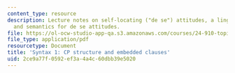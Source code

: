 ```yaml
---
content_type: resource
description: Lecture notes on self-locating ("de se") attitudes, a linguistic perspective,
  and semantics for de se attitudes.
file: https://ol-ocw-studio-app-qa.s3.amazonaws.com/courses/24-910-topics-in-linguistic-theory-propositional-attitudes-spring-2009/2ce9a77f0592ef3a4a4c60dbb39e5020_MIT24_910s09_lec06.pdf
file_type: application/pdf
resourcetype: Document
title: 'Syntax 1: CP structure and embedded clauses'
uid: 2ce9a77f-0592-ef3a-4a4c-60dbb39e5020
---
```

